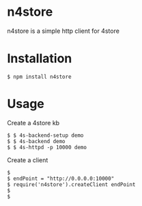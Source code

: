 


# n4store

n4store is a simple http client for 4store

# Installation 

    $ npm install n4store

# Usage 

Create a 4store kb 

    $ $ 4s-backend-setup demo
    $ $ 4s-backend demo
    $ $ 4s-httpd -p 10000 demo

Create a client 

    $ 
    $ endPoint = "http://0.0.0.0:10000"
    $ require('n4store').createClient endPoint
    $ 
    $ 
